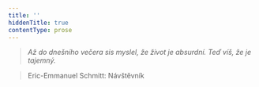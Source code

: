```yaml
---
title: ''
hiddenTitle: true
contentType: prose
---
```


<section>

> 

> 

> 

> _Až do dnešního večera sis myslel, že život je absurdní. Teď víš, že je tajemný._

> Eric-Emmanuel Schmitt: Návštěvník

</section>
